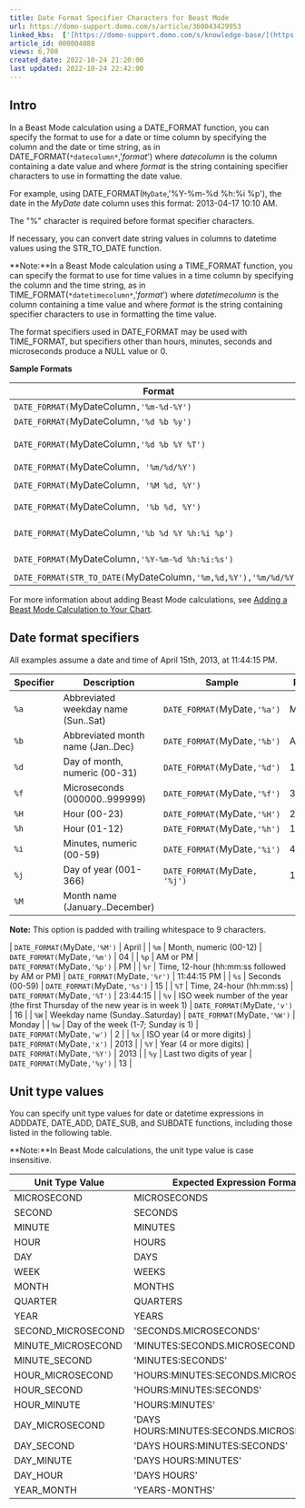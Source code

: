 ```yaml
---
title: Date Format Specifier Characters for Beast Mode
url: https://domo-support.domo.com/s/article/360043429953
linked_kbs:  ['[https://domo-support.domo.com/s/knowledge-base/](https://domo-support.domo.com/s/knowledge-base/)', '[https://domo-support.domo.com/s/](https://domo-support.domo.com/s/)', '[https://domo-support.domo.com/s/topic/0TO5w000000ZamoGAC](https://domo-support.domo.com/s/topic/0TO5w000000ZamoGAC)', '[https://domo-support.domo.com/s/topic/0TO5w000000ZanAGAS](https://domo-support.domo.com/s/topic/0TO5w000000ZanAGAS)', '[https://domo-support.domo.com/s/article/360043429913](https://domo-support.domo.com/s/article/360043429913)', '[https://domo-support.domo.com/s/article/360043429953](https://domo-support.domo.com/s/article/360043429953)', '[https://domo-support.domo.com/s/topic/0TO5w000000ZanAGAS/beast-mode](https://domo-support.domo.com/s/topic/0TO5w000000ZanAGAS/beast-mode)', '[https://domo-support.domo.com/s/article/360043429933](https://domo-support.domo.com/s/article/360043429933)', '[https://domo-support.domo.com/s/article/360042925494](https://domo-support.domo.com/s/article/360042925494)', '[https://domo-support.domo.com/s/article/4408174643607](https://domo-support.domo.com/s/article/4408174643607)', '[https://domo-support.domo.com/s/login/](https://domo-support.domo.com/s/login/)']
article_id: 000004088
views: 6,708
created_date: 2022-10-24 21:20:00
last updated: 2022-10-24 22:42:00
---
```




Intro
-----


In a Beast Mode calculation using a DATE\_FORMAT function, you can specify the format to use for a date or time column by specifying the column and the date or time string, as in DATE\_FORMAT(`*datecolumn*`,'*format*') where *datecolumn* is the column containing a date value and where *format* is the string containing specifier characters to use in formatting the date value.


For example, using DATE\_FORMAT(`MyDate`,'%Y-%m-%d %h:%i %p'), the date in the *MyDate* date column uses this format: 2013-04-17 10:10 AM.


The "%" character is required before format specifier characters.


If necessary, you can convert date string values in columns to datetime values using the STR\_TO\_DATE function.




 


**Note:**In a Beast Mode calculation using a TIME\_FORMAT function, you can specify the format to use for time values in a time column by specifying the column and the time string, as in TIME\_FORMAT(`*datetimecolumn*`,'*format*') where *datetimecolumn* is the column containing a time value and where *format* is the string containing specifier characters to use in formatting the time value.  
  
The format specifiers used in DATE\_FORMAT may be used with TIME\_FORMAT, but specifiers other than hours, minutes, seconds and microseconds produce a NULL value or 0.



**Sample Formats**




| Format | Result |
| --- | --- |
| `DATE_FORMAT(`MyDateColumn`,'%m-%d-%Y')` | `11-04-2008` |
| `DATE_FORMAT(`MyDateColumn`,'%d %b %y')` | `04 Nov 08` |
| `DATE_FORMAT(`MyDateColumn`,'%d %b %Y %T')` | `04 Nov 2008 11:45:34` |
| `DATE_FORMAT(`MyDateColumn`, '%m/%d/%Y')` | `01/13/2013` |
| `DATE_FORMAT(`MyDateColumn`, '%M %d, %Y')` | `August 1, 2013` |
| `DATE_FORMAT(`MyDateColumn`, '%b %d, %Y')` | `Aug 1, 2013` |
| `DATE_FORMAT(`MyDateColumn`,'%b %d %Y %h:%i %p')` | `Nov 04 2008 11:45 PM` |
| `DATE_FORMAT(`MyDateColumn`,'%Y-%m-%d %h:%i:%s')` | `2013-11-06 09:38:10` |
| `DATE_FORMAT(STR_TO_DATE(`MyDateColumn`,'%m,%d,%Y'),'%m/%d/%Y')` | `11/04/2008` |


For more information about adding Beast Mode calculations, see [Adding a Beast Mode Calculation to Your Chart](/s/article/360043429913 "Adding a Beast Mode Calculation to Your Chart").


Date format specifiers
----------------------


All examples assume a date and time of April 15th, 2013, at 11:44:15 PM.




| Specifier | Description | Sample | Result |
| --- | --- | --- | --- |
| `%a` | Abbreviated weekday name (Sun..Sat) | `DATE_FORMAT(`MyDate`,'%a')` | Mon  |
| `%b` | Abbreviated month name (Jan..Dec) | `DATE_FORMAT(`MyDate`,'%b')` | Apr |
| `%d` | Day of month, numeric (00-31) | `DATE_FORMAT(`MyDate`,'%d')` | 13 |
| `%f` | Microseconds (000000..999999) | `DATE_FORMAT(`MyDate`,'%f')` | 300000 |
| `%H` | Hour (00-23) | `DATE_FORMAT(`MyDate`,'%H')` | 23 |
| `%h` | Hour (01-12) | `DATE_FORMAT(`MyDate`,'%h')` | 11 |
| `%i` | Minutes, numeric (00-59) | `DATE_FORMAT(`MyDate`,'%i')` | 44 |
| `%j` | Day of year (001-366) | `DATE_FORMAT(`MyDate`, '%j')` | 105 |
| `%M` | Month name (January..December)





**Note:** This option is padded with trailing whitespace to 9 characters.


 | `DATE_FORMAT(`MyDate`,'%M')` | April |
| `%m` | Month, numeric (00-12) | `DATE_FORMAT(`MyDate`,'%m')` | 04 |
| `%p` | AM or PM | `DATE_FORMAT(`MyDate`,'%p')` | PM |
| `%r` | Time, 12-hour (hh:mm:ss followed by AM or PM) | `DATE_FORMAT(`MyDate`,'%r')` | 11:44:15 PM |
| `%s` | Seconds (00-59) | `DATE_FORMAT(`MyDate`,'%s')` | 15 |
| `%T` | Time, 24-hour (hh:mm:ss) | `DATE_FORMAT(`MyDate`,'%T')` | 23:44:15 |
| `%v` | ISO week number of the year (the first Thursday of the new year is in week 1) | `DATE_FORMAT(`MyDate`,'v')` | 16 |
| `%W` | Weekday name (Sunday..Saturday) | `DATE_FORMAT(`MyDate`,'%W')` | Monday |
| `%w` | Day of the week (1-7; Sunday is 1) | `DATE_FORMAT(`MyDate`,'w')` | 2 |
| `%x` | ISO year (4 or more digits) | `DATE_FORMAT(`MyDate`,'x')` | 2013 |
| `%Y` | Year (4 or more digits) | `DATE_FORMAT(`MyDate`,'%Y')` | 2013 |
| `%y` | Last two digits of year | `DATE_FORMAT(`MyDate`,'%y')` | 13 |


Unit type values
----------------


You can specify unit type values for date or datetime expressions in ADDDATE, DATE\_ADD, DATE\_SUB, and SUBDATE functions, including those listed in the following table.




 


**Note:**In Beast Mode calculations, the unit type value is case insensitive.





| Unit Type Value | Expected Expression Format |
| --- | --- |
| MICROSECOND | MICROSECONDS |
| SECOND | SECONDS |
| MINUTE | MINUTES |
| HOUR | HOURS |
| DAY | DAYS |
| WEEK | WEEKS |
| MONTH | MONTHS |
| QUARTER | QUARTERS |
| YEAR | YEARS |
| SECOND\_MICROSECOND | 'SECONDS.MICROSECONDS' |
| MINUTE\_MICROSECOND | 'MINUTES:SECONDS.MICROSECONDS' |
| MINUTE\_SECOND | 'MINUTES:SECONDS' |
| HOUR\_MICROSECOND | 'HOURS:MINUTES:SECONDS.MICROSECONDS' |
| HOUR\_SECOND | 'HOURS:MINUTES:SECONDS' |
| HOUR\_MINUTE | 'HOURS:MINUTES' |
| DAY\_MICROSECOND | 'DAYS HOURS:MINUTES:SECONDS.MICROSECONDS' |
| DAY\_SECOND | 'DAYS HOURS:MINUTES:SECONDS' |
| DAY\_MINUTE | 'DAYS HOURS:MINUTES' |
| DAY\_HOUR | 'DAYS HOURS' |
| YEAR\_MONTH | 'YEARS-MONTHS' |


